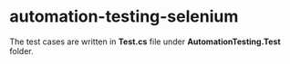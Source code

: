 # automation-testing-selenium
 The test cases are written in **Test.cs** file under **AutomationTesting.Test** folder.

